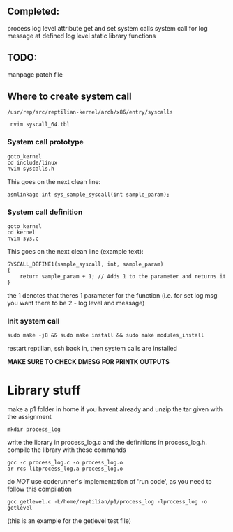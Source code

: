 ## Completed:
process log level attribute
get and set system calls
system call for log message at defined log level
static library functions
## TODO:
manpage
patch file



## Where to create system call
	/usr/rep/src/reptilian-kernel/arch/x86/entry/syscalls 

	 nvim syscall_64.tbl

### System call prototype
	goto_kernel
	cd include/linux
	nvim syscalls.h

This goes on the next clean line:

	asmlinkage int sys_sample_syscall(int sample_param);

### System call definition
	goto_kernel
	cd kernel
	nvim sys.c

This goes on the next clean line (example text):

	SYSCALL_DEFINE1(sample_syscall, int, sample_param)
	{
	    return sample_param + 1; // Adds 1 to the parameter and returns it
	}

the 1 denotes that theres 1 parameter for the function (i.e. for set log msg you want there to be 2 - log level and message)
### Init system call
	sudo make -j8 && sudo make install && sudo make modules_install

restart reptilian, ssh back in, then system calls are installed

**MAKE SURE TO CHECK DMESG FOR PRINTK OUTPUTS**

# Library stuff
make a p1 folder in home if you havent already and unzip the tar given with the assignment

	mkdir process_log

write the library in process_log.c and the definitions in process_log.h. compile the library with these commands

	gcc -c process_log.c -o process_log.o
	ar rcs libprocess_log.a process_log.o
	
do *NOT* use coderunner's implementation of 'run code', as you need to follow this compilation

	gcc getlevel.c -L/home/reptilian/p1/process_log -lprocess_log -o getlevel

(this is an example for the getlevel test file)



